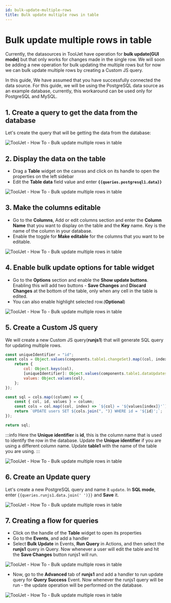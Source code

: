 ```yaml
---
id: bulk-update-multiple-rows
title: Bulk update multiple rows in table
---
```


# Bulk update multiple rows in table

Currently, the datasources in ToolJet have operation for **bulk update(GUI mode)** but that only works for changes made in the single row. We will soon be adding a new operation for bulk updating the multiple rows but for now we can bulk update multiple rows by creating a Custom JS query.

In this guide, We have assumed that you have successfully connected the data source. For this guide, we will be using the PostgreSQL data source as an example database, currently, this workaround can be used only for PostgreSQL and MySQL.

## 1. Create a query to get the data from the database

Let's create the query that will be getting the data from the database:

<div style={{textAlign: 'center'}}>

![ToolJet - How To - Bulk update multiple rows in table](/img/how-to/bulk-update-multiple/postgres1.png)

</div>

## 2. Display the data on the table

- Drag a **Table** widget on the canvas and click on its handle to open the properties on the left sidebar
- Edit the **Table data** field value and enter **`{{queries.postgresql1.data}}`**

<div style={{textAlign: 'center'}}>

![ToolJet - How To - Bulk update multiple rows in table](/img/how-to/bulk-update-multiple/showData.png)

</div>

## 3. Make the columns editable

- Go to the **Columns**, Add or edit columns section and enter the **Column Name** that you want to display on the table and the **Key** name. Key is the name of the column in your database.
- Enable the toggle for **Make editable** for the columns that you want to be editable.

<div style={{textAlign: 'center'}}>

![ToolJet - How To - Bulk update multiple rows in table](/img/how-to/bulk-update-multiple/columns.png)

</div>

## 4. Enable bulk update options for table widget

- Go to the **Options** section and enable the **Show update buttons**. Enabling this will add two buttons - **Save Changes** and **Discard Changes** at the bottom of the table, only when any cell in the table is edited.
- You can also enable highlight selected row.(**Optional**)

<div style={{textAlign: 'center'}}>

![ToolJet - How To - Bulk update multiple rows in table](/img/how-to/bulk-update-multiple/options.png)

</div>

## 5. Create a Custom JS query

We will create a new Custom JS query(**runjs1**) that will generate SQL query for updating multiple rows.

```js
const uniqueIdentifier = "id";
const cols = Object.values(components.table1.changeSet).map((col, index) => {
	return {
		col: Object.keys(col),
		[uniqueIdentifier]: Object.values(components.table1.dataUpdates)[index][uniqueIdentifier],
		values: Object.values(col),
	};
});

const sql = cols.map((column) => {
	const { col, id, values } = column;
	const cols = col.map((col, index) => `${col} = '${values[index]}'`);
	return `UPDATE users SET ${cols.join(", ")} WHERE id = '${id}';`;
});

return sql;
```

:::info
Here the **Unique identifier** is **id**, this is the column name that is used to identify the row in the database.
Update the **Unique identifier** if you are using a different column name.
Update **table1** with the name of the table you are using.
:::

<div style={{textAlign: 'center'}}>

![ToolJet - How To - Bulk update multiple rows in table](/img/how-to/bulk-update-multiple/runjs1.png)

</div>

## 6. Create an Update query

Let's create a new PostgreSQL query and name it `update`. In **SQL mode**, enter `{{queries.runjs1.data.join(' ')}}` and **Save** it.

<div style={{textAlign: 'center'}}>

![ToolJet - How To - Bulk update multiple rows in table](/img/how-to/bulk-update-multiple/update.png)

</div>

## 7. Creating a flow for queries

- Click on the handle of the **Table** widget to open its properties
- Go to the **Events**, and add a handler
- Select **Bulk Update** in Events, **Run Query** in Actions, and then select the **runjs1** query in Query. Now whenever a user will edit the table and hit the **Save Changes** button runjs1 will run.

<div style={{textAlign: 'center'}}>

![ToolJet - How To - Bulk update multiple rows in table](/img/how-to/bulk-update-multiple/event.png)

</div>

- Now, go to the **Advanced** tab of **runjs1** and add a handler to run update query for **Query Success** Event. Now whenever the runjs1 query will be run - the update operation will be performed on the database.

<div style={{textAlign: 'center'}}>

![ToolJet - How To - Bulk update multiple rows in table](/img/how-to/bulk-update-multiple/success.png)

</div>
